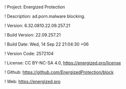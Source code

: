! Project: Energized Protection

! Description: ad.porn.malware blocking.

! Version: 6.32.0810.22.09.257.21

! Build Version: 22.09.257.21

! Build Date: Wed, 14 Sep 22 21:04:30 +06

! Version Code: 2572104

! License: CC BY-NC-SA 4.0, https://energized.pro/license

! Github: https://github.com/EnergizedProtection/block

! Web: https://energized.pro
